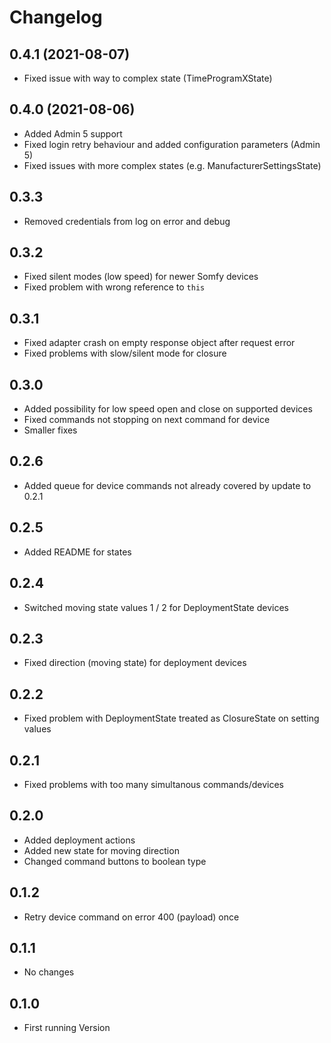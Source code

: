 # Changelog
<!--
	Placeholder for the next version (add instead of version-number-headline below):
	## **WORK IN PROGRESS**
-->
## 0.4.1 (2021-08-07)
-  Fixed issue with way to complex state (TimeProgramXState)

## 0.4.0 (2021-08-06)
-  Added Admin 5 support
-  Fixed login retry behaviour and added configuration parameters (Admin 5)
-  Fixed issues with more complex states (e.g. ManufacturerSettingsState)

## 0.3.3

-  Removed credentials from log on error and debug

## 0.3.2

-  Fixed silent modes (low speed) for newer Somfy devices
-  Fixed problem with wrong reference to `this`

## 0.3.1

-   Fixed adapter crash on empty response object after request error
-   Fixed problems with slow/silent mode for closure

## 0.3.0

-   Added possibility for low speed open and close on supported devices
-   Fixed commands not stopping on next command for device
-   Smaller fixes

## 0.2.6

-   Added queue for device commands not already covered by update to 0.2.1

## 0.2.5

-   Added README for states

## 0.2.4

-   Switched moving state values 1 / 2 for DeploymentState devices

## 0.2.3

-   Fixed direction (moving state) for deployment devices

## 0.2.2

-   Fixed problem with DeploymentState treated as ClosureState on setting values

## 0.2.1

-   Fixed problems with too many simultanous commands/devices

## 0.2.0

-   Added deployment actions
-   Added new state for moving direction
-   Changed command buttons to boolean type

## 0.1.2

-   Retry device command on error 400 (payload) once

## 0.1.1

-   No changes

## 0.1.0

-   First running Version
